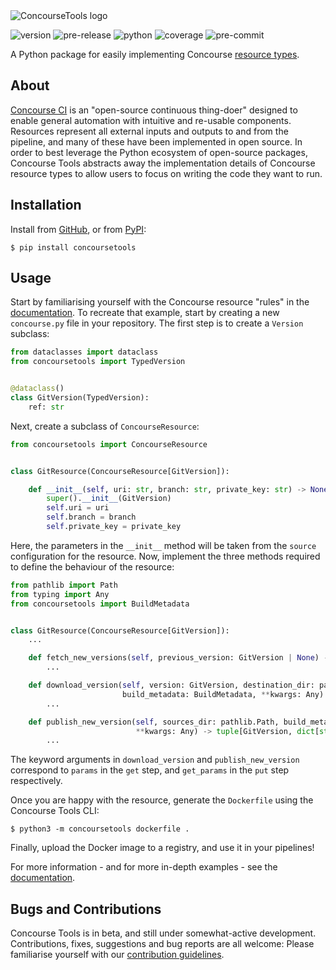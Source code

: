<picture>
  <source media="(prefers-color-scheme: dark)" srcset="https://raw.githubusercontent.com/gchq/ConcourseTools/main/docs/source/_static/logo-dark.png">
  <source media="(prefers-color-scheme: light)" srcset="https://raw.githubusercontent.com/gchq/ConcourseTools/main/docs/source/_static/logo.png">
  <img alt="ConcourseTools logo" src="https://raw.githubusercontent.com/gchq/ConcourseTools/main/docs/source/_static/logo.png">
</picture>

![version](https://img.shields.io/badge/version-0.8.0-informational)
![pre-release](https://img.shields.io/badge/pre--release-beta-red)
![python](https://img.shields.io/badge/python-%3E%3D3.9-informational)
![coverage](https://img.shields.io/badge/coverage-96%25-brightgreen)
![pre-commit](https://img.shields.io/badge/pre--commit-enabled-brightgreen?logo=pre-commit&logoColor=orange)

A Python package for easily implementing Concourse [resource types](https://concourse-ci.org/implementing-resource-types.html).


## About

[Concourse CI](https://concourse-ci.org/) is an "open-source continuous thing-doer" designed to enable general
automation with intuitive and re-usable components. Resources represent all external inputs and outputs to and from the
pipeline, and many of these have been implemented in open source. In order to best leverage the Python ecosystem of
open-source packages, Concourse Tools abstracts away the implementation details of Concourse resource types to allow
users to focus on writing the code they want to run.


## Installation

Install from [GitHub](https://github.com/gchq/ConcourseTools/), or from [PyPI](https://pypi.org/project/concoursetools/):

```shell
$ pip install concoursetools
```

## Usage

Start by familiarising yourself with the Concourse resource "rules" in the [documentation](https://concourse-ci.org/implementing-resource-types.html). To recreate that example, start by creating a new `concourse.py` file in your repository. The first step is to create a `Version` subclass:

```python
from dataclasses import dataclass
from concoursetools import TypedVersion


@dataclass()
class GitVersion(TypedVersion):
    ref: str
```

Next, create a subclass of `ConcourseResource`:

```python
from concoursetools import ConcourseResource


class GitResource(ConcourseResource[GitVersion]):

    def __init__(self, uri: str, branch: str, private_key: str) -> None:
        super().__init__(GitVersion)
        self.uri = uri
        self.branch = branch
        self.private_key = private_key
```

Here, the parameters in the `__init__` method will be taken from the `source` configuration for the resource.
Now, implement the three methods required to define the behaviour of the resource:


```python
from pathlib import Path
from typing import Any
from concoursetools import BuildMetadata


class GitResource(ConcourseResource[GitVersion]):
    ...

    def fetch_new_versions(self, previous_version: GitVersion | None) -> list[GitVersion]:
        ...

    def download_version(self, version: GitVersion, destination_dir: pathlib.Path,
                         build_metadata: BuildMetadata, **kwargs: Any) -> tuple[GitVersion, dict[str, str]]:
        ...

    def publish_new_version(self, sources_dir: pathlib.Path, build_metadata: BuildMetadata,
                            **kwargs: Any) -> tuple[GitVersion, dict[str, str]]:
        ...
```

The keyword arguments in `download_version` and `publish_new_version` correspond to `params` in the `get` step,
and `get_params` in the `put` step respectively.

Once you are happy with the resource, generate the `Dockerfile` using the Concourse Tools CLI:

```shell
$ python3 -m concoursetools dockerfile .
```

Finally, upload the Docker image to a registry, and use it in your pipelines!

For more information - and for more in-depth examples - see the [documentation](https://concoursetools.readthedocs.io/en/stable/).


## Bugs and Contributions

Concourse Tools is in beta, and still under somewhat-active development.  Contributions, fixes, suggestions and bug
reports are all welcome: Please familiarise yourself with our
[contribution guidelines](https://github.com/gchq/ConcourseTools/blob/main/CONTRIBUTING.md).
